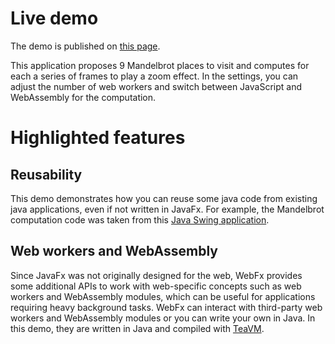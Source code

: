 # Live demo

The demo is published on [this page][demo-live-link].

This application proposes 9 Mandelbrot places to visit and computes for each a series of frames to play a zoom effect.
In the settings, you can adjust the number of web workers and switch between JavaScript and WebAssembly for the computation.

# Highlighted features

## Reusability

This demo demonstrates how you can reuse some java code from existing java applications, even if not written in JavaFx.
For example, the Mandelbrot computation code was taken from this [Java Swing application][mandelbrot-computation-source].

## Web workers and WebAssembly

Since JavaFx was not originally designed for the web, WebFx provides some additional APIs to work with web-specific concepts
such as web workers and WebAssembly modules, which can be useful for applications requiring heavy background tasks.
WebFx can interact with third-party web workers and WebAssembly modules or you can write your own in Java.
In this demo, they are written in Java and compiled with [TeaVM][teavm-website].

[demo-live-link]: https://webfx-mandelbrot-demo.netlify.app
[mandelbrot-computation-source]: http://math.hws.edu/eck/js/mandelbrot/java/xMandelbrotSource-1-2/edu/hws/eck/umb/
[teavm-website]: http://teavm.org/
